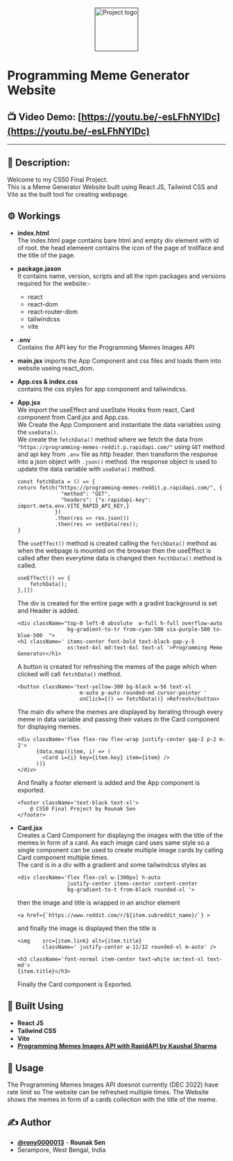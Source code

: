 <p align="center">
  <a href="" rel="noopener">
 <img width=100px height=100px src="https://upload.wikimedia.org/wikipedia/en/thumb/9/9a/Trollface_non-free.png/220px-Trollface_non-free.png" alt="Project logo"></a>
</p>

# Programming Meme Generator Website
## 📺 Video Demo:  [https://youtu.be/-esLFhNYlDc](https://youtu.be/-esLFhNYlDc)
---
## 📃 Description:
Welcome to my CS50 Final Project. <br/>
This is a Meme Generator Website built using React JS, Tailwind CSS and Vite as the built tool for creating webpage.

## ⚙ Workings <a name = workings></a>
 - **index.html**<br/>
    The index.html page contains bare html and empty div element with id of root. the head elemeent contains the icon of the page of trollface and the title of the page. 

 - **package.jason**<br/>
    It contains name, version, scripts and all the npm packages and versions required for the website:-
     - react
     - react-dom
     - react-router-dom
     - tailwindcss
     - vite

 - **.env**<br/>
    Contains the API key for the Programming Memes Images API

 - **main.jsx**
    imports the App Component and css files and loads them into website useing react_dom.

 - **App.css & index.css**<br/>
    contains the css styles for app component and tailwindcss.

 - **App.jsx**<br/> 
    We import the useEffect and useState Hooks from react, Card component from Card.jsx and App.css.<br>
    We Create the App Component and instantiate the data variables using the `useData()`.<br>
    We create the `fetchData()` method where we fetch the data from `"https://programming-memes-reddit.p.rapidapi.com/"` using `GET` method and api key from `.env` file as http header. then transform the response into a json object with `.json()` method. the response object is used to update the data variable with `useData()` method.
    ```
    const fetchData = () => {
    return fetch("https://programming-memes-reddit.p.rapidapi.com/", {
                  "method": "GET",
                  "headers": {"x-rapidapi-key": import.meta.env.VITE_RAPID_API_KEY,}
                })
                .then(res => res.json())
                .then(res => setData(res));
    }
    ```
    The `useEffect()` method is created calling the `fetchData()` method as when the webpage is mounted on the browser then the useEffect is called after then everytime data is changed then `fecthData()` method is called.
    ```
    useEffect(() => {
        fetchData();
    },[])
    ```
    The div is created for the entire page with a gradint background is set and Header is added.
    ```
    <div className="top-0 left-0 absolute  w-full h-full overflow-auto
                    bg-gradient-to-tr from-cyan-500 via-purple-500 to-blue-500  ">
    <h1 className=' items-center font-bold text-black gap-y-5 
                    xs:text-4xl md:text-6xl text-xl '>Programming Meme Generator</h1>               
    ```
    A button is created for refreshing the memes of the page which when clicked will call `fetchData()` method.
    ```
    <button className='text-yellow-300 bg-black w-56 text-xl 
                        m-auto p-auto rounded-md cursor-pointer ' 
                        onClick={() => fetchData()} >Refresh</button>
    ```
    The main div where the memes are displayed by iterating through every meme in data variable and passing their values in the Card component for displaying memes.
    ```
    <div className='flex flex-row flex-wrap justify-center gap-2 p-2 m-2'> 
          {data.map((item, i) => (
            <Card i={i} key={item.key} item={item} />
          ))}
    </div>
    ```
    And finally a footer element is added and the App component is exported.
    ```
    <footer className='text-black text-xl'>
        @ CS50 Final Project by Rounak Sen
    </footer>
    ```


 - **Card.jsx**<br/>
    Creates a Card Component for displayng the images with the title of the memes in form of a card. As each image card uses same style so a single component can be used to create multiple image cards by calling Card component multiple times.<br>
    The card is in a div with a gradient and some tailwindcss styles as 
    
    ```
    <div className='flex flex-col w-[300px] h-auto 
                    justify-center items-center content-center 
                    bg-gradient-to-t from-black rounded-xl '>
    ```
    then the image and title is wrapped in an anchor element
    ```
    <a href={`https://www.reddit.com/r/${item.subreddit_name}/`} >
    ```
    and finally the image is displayed then the title is
    ```
    <img    src={item.link} alt={item.title} 
            className=' justify-center w-11/12 rounded-xl m-auto' />

    <h3 className='font-normal item-center text-white sm:text-xl text-md'>
    {item.title}</h3>
    ```
    Finally the Card component is Exported.

## 🔨 Built Using <a name = built_using></a>
 - **React JS** <img width=20px height=15px src="https://upload.wikimedia.org/wikipedia/commons/a/a7/React-icon.svg" >
 - **Tailwind CSS**  <img width=110px height=15px src="https://tailwindcss.com/_next/static/media/tailwindcss-logotype-white.e0b2bd6155fa0bed8e24ff6b28f4a911.svg" >
 - **Vite** <img width=20px height=15px src="https://vitejs.dev/logo.svg" >
 - [**Programming Memes Images API with RapidAPI by Kaushal Sharma**](https://rapidapi.com/kaushalsharma880-GAglnDIvTy/api/programming-memes-images/) 

## 🎈 Usage <a name="usage"></a>
The Programming Memes Images API doesnot currently (DEC 2022) have rate limit so The website can be refreshed multiple times. The Website shows the memes in form of a cards collection with the title of the meme. 

## ✍️ Author <a name = "author"></a>
- [**@rony0000013**](https://github.com/rony0000013) - **Rounak Sen**
-  Serampore, West Bengal, India